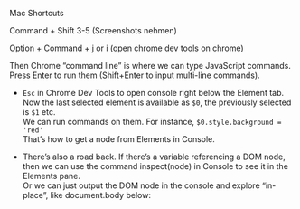 Mac Shortcuts

Command + Shift 3-5 (Screenshots nehmen)

Option + Command + j or i (open chrome dev tools on chrome)

Then Chrome “command line” is where we can type JavaScript commands. Press Enter to run them (Shift+Enter to input multi-line commands).

- `Esc` in Chrome Dev Tools to open console right below the Element tab.
  Now the last selected element is available as `$0`, the previously selected is `$1` etc.  
  We can run commands on them. For instance, `$0.style.background = 'red'`  
  That’s how to get a node from Elements in Console.

- There’s also a road back. If there’s a variable referencing a DOM node, then we can use the command inspect(node) in Console to see it in the Elements pane.  
  Or we can just output the DOM node in the console and explore “in-place”, like document.body below:
